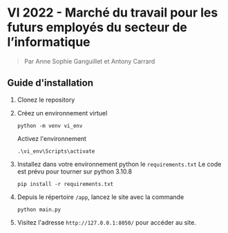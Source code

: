 # VI 2022 - Marché du travail pour les futurs employés du secteur de l’informatique

> Par Anne Sophie Ganguillet et Antony Carrard

## Guide d'installation

1) Clonez le repository
2) Créez un environnement virtuel

    ```console
    python -m venv vi_env
    ```

    Activez l'environnement

    ```console
    .\vi_env\Scripts\activate
    ```

3) Installez dans votre environnement python le `requirements.txt`
   Le code est prévu pour tourner sur python 3.10.8

    ```console
    pip install -r requirements.txt
    ```

4) Depuis le répertoire `/app`, lancez le site avec la commande

    ```console
    python main.py
    ```

5) Visitez l'adresse `http://127.0.0.1:8050/` pour accéder au site.
